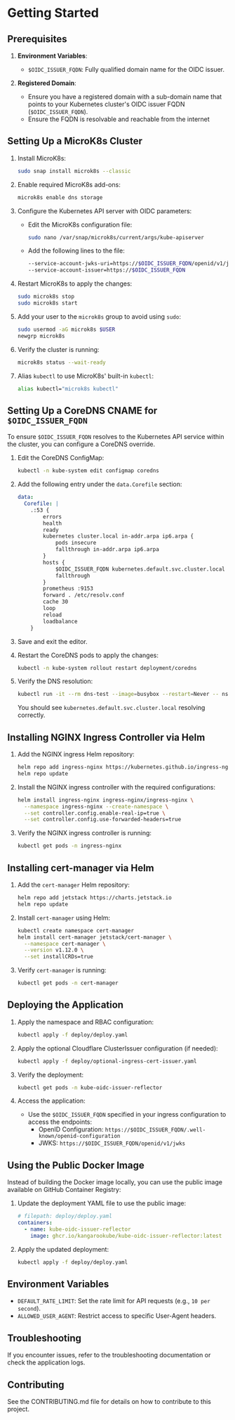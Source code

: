 # Getting Started

## Prerequisites

1. **Environment Variables**:
   - `$OIDC_ISSUER_FQDN`: Fully qualified domain name for the OIDC issuer.

2. **Registered Domain**:
   - Ensure you have a registered domain with a sub-domain name that points to your Kubernetes cluster's OIDC issuer FQDN (`$OIDC_ISSUER_FQDN`).
   - Ensure the FQDN is resolvable and reachable from the internet


## Setting Up a MicroK8s Cluster

1. Install MicroK8s:
   ```bash
   sudo snap install microk8s --classic
   ```

2. Enable required MicroK8s add-ons:
   ```bash
   microk8s enable dns storage
   ```

3. Configure the Kubernetes API server with OIDC parameters:
   - Edit the MicroK8s configuration file:
     ```bash
     sudo nano /var/snap/microk8s/current/args/kube-apiserver
     ```
   - Add the following lines to the file:
     ```bash
     --service-account-jwks-uri=https://$OIDC_ISSUER_FQDN/openid/v1/jwks
     --service-account-issuer=https://$OIDC_ISSUER_FQDN
     ```

4. Restart MicroK8s to apply the changes:
   ```bash
   sudo microk8s stop
   sudo microk8s start
   ```

5. Add your user to the `microk8s` group to avoid using `sudo`:
   ```bash
   sudo usermod -aG microk8s $USER
   newgrp microk8s
   ```

6. Verify the cluster is running:
   ```bash
   microk8s status --wait-ready
   ```

7. Alias `kubectl` to use MicroK8s' built-in `kubectl`:
   ```bash
   alias kubectl="microk8s kubectl"
   ```

## Setting Up a CoreDNS CNAME for `$OIDC_ISSUER_FQDN`

To ensure `$OIDC_ISSUER_FQDN` resolves to the Kubernetes API service within the cluster, you can configure a CoreDNS override.

1. Edit the CoreDNS ConfigMap:
   ```bash
   kubectl -n kube-system edit configmap coredns
   ```

2. Add the following entry under the `data.Corefile` section:
   ```yaml
   data:
     Corefile: |
       .:53 {
           errors
           health
           ready
           kubernetes cluster.local in-addr.arpa ip6.arpa {
               pods insecure
               fallthrough in-addr.arpa ip6.arpa
           }
           hosts {
               $OIDC_ISSUER_FQDN kubernetes.default.svc.cluster.local
               fallthrough
           }
           prometheus :9153
           forward . /etc/resolv.conf
           cache 30
           loop
           reload
           loadbalance
       }
   ```

3. Save and exit the editor.

4. Restart the CoreDNS pods to apply the changes:
   ```bash
   kubectl -n kube-system rollout restart deployment/coredns
   ```

5. Verify the DNS resolution:
   ```bash
   kubectl run -it --rm dns-test --image=busybox --restart=Never -- nslookup $OIDC_ISSUER_FQDN
   ```

   You should see `kubernetes.default.svc.cluster.local` resolving correctly.

## Installing NGINX Ingress Controller via Helm

1. Add the NGINX ingress Helm repository:
   ```bash
   helm repo add ingress-nginx https://kubernetes.github.io/ingress-nginx
   helm repo update
   ```

2. Install the NGINX ingress controller with the required configurations:
   ```bash
   helm install ingress-nginx ingress-nginx/ingress-nginx \
     --namespace ingress-nginx --create-namespace \
     --set controller.config.enable-real-ip=true \
     --set controller.config.use-forwarded-headers=true
   ```

3. Verify the NGINX ingress controller is running:
   ```bash
   kubectl get pods -n ingress-nginx
   ```

## Installing cert-manager via Helm

1. Add the `cert-manager` Helm repository:
   ```bash
   helm repo add jetstack https://charts.jetstack.io
   helm repo update
   ```

2. Install `cert-manager` using Helm:
   ```bash
   kubectl create namespace cert-manager
   helm install cert-manager jetstack/cert-manager \
     --namespace cert-manager \
     --version v1.12.0 \
     --set installCRDs=true
   ```

3. Verify `cert-manager` is running:
   ```bash
   kubectl get pods -n cert-manager
   ```

## Deploying the Application

1. Apply the namespace and RBAC configuration:
   ```bash
   kubectl apply -f deploy/deploy.yaml
   ```

2. Apply the optional Cloudflare ClusterIssuer configuration (if needed):
   ```bash
   kubectl apply -f deploy/optional-ingress-cert-issuer.yaml
   ```

3. Verify the deployment:
   ```bash
   kubectl get pods -n kube-oidc-issuer-reflector
   ```

4. Access the application:
   - Use the `$OIDC_ISSUER_FQDN` specified in your ingress configuration to access the endpoints:
     - OpenID Configuration: `https://$OIDC_ISSUER_FQDN/.well-known/openid-configuration`
     - JWKS: `https://$OIDC_ISSUER_FQDN/openid/v1/jwks`

## Using the Public Docker Image

Instead of building the Docker image locally, you can use the public image available on GitHub Container Registry:

1. Update the deployment YAML file to use the public image:
   ```yaml
   # filepath: deploy/deploy.yaml
   containers:
     - name: kube-oidc-issuer-reflector
       image: ghcr.io/kangarookube/kube-oidc-issuer-reflector:latest
   ```

2. Apply the updated deployment:
   ```bash
   kubectl apply -f deploy/deploy.yaml
   ```

## Environment Variables

- `DEFAULT_RATE_LIMIT`: Set the rate limit for API requests (e.g., `10 per second`).
- `ALLOWED_USER_AGENT`: Restrict access to specific User-Agent headers.

## Troubleshooting

If you encounter issues, refer to the troubleshooting documentation or check the application logs.

## Contributing

See the CONTRIBUTING.md file for details on how to contribute to this project.